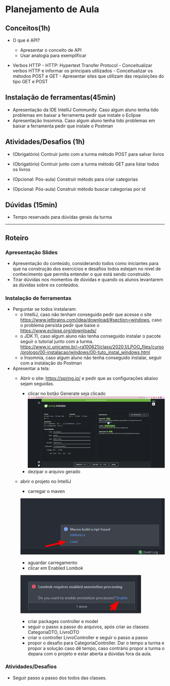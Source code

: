 # Planejamento de Aula

## Conceitos(1h)
- O que é API?
    - Apresentar o conceito de API 
    - Usar analogia para exemplificar
  
- Verbos HTTP
      - HTTP: Hypertext Transfer Protocol
      - Conceitualizar verbos HTTP e informar os principais utilizados
      - Conceitualizar os métodos POST e GET
      - Apresentar sites que utilizam das requisições do tipo GET e POST

## Instalação de ferramentas(45min)
- Apresentação da IDE IntelliJ Community. Caso algum aluno tenha tido problemas em baixar a ferramenta pedir que instale o Eclipse
- Apresentação Insomnia. Caso algum aluno tenha tido problemas em baixar a ferramenta pedir que instale o Postman

## Atividades/Desafios (1h)
- (Obrigatório) Contruir junto com a turma método POST para salvar livros

- (Obrigatório) Contruir junto com a turma método GET para listar todos os livros 

- (Opcional: Pós-aula) Construir método para criar categorias

- (Opcional: Pós-aula) Construir método buscar categorias por id



## Dúvidas (15min)
- Tempo reservado para dúvidas gerais da turma

----
## Roteiro

### Apresentação Slides
- Apresentação do conteúdo, considerando todos como iniciantes para que na construção dos exercícios e desafios todos estejam no nível de conhecimento que permita entender o que está sendo construído.
- Tirar dúvidas nos momentos de dúvidas e quando os alunos levantarem as dúvidas sobre os conteúdos.

### Instalação de ferramentas
- Perguntar se todos instalaram:
  - o IntelliJ, caso não tenham conseguido pedir que acesse o site https://www.jetbrains.com/idea/download/#section=windows, caso o problema persista pedir que baixe o https://www.eclipse.org/downloads/
  - o JDK 11, caso algum aluno não tenha conseguido instalar o pacote seguir o tutorial junto com a turma. https://www.ic.unicamp.br/~ra100621/class/2020.1/LPOO_files/curso/prologo/00-instalacao/windows/00-tuto_instal_windows.html
  - o Insomnia, caso algum aluno não tenha conseguido instalar, seguir com a instalação do Postman
- Apresentar a tela:
  - Abrir o site: https://spring.io/ e pedir que as configurações abaixo sejam seguidas.
     - clicar no botão Generate seja clicado
    ![Site Spring initializr](img/spring_initializr.png)
     - dezipar o arquivo gerado
  - abrir o projeto no IntelliJ
    - carregar o maven
    
    ![Pop up load Maven](img/load_maven.png)
    - aguardar carregamento
    - clicar em Enabled Lombok
    
    ![Pop up Enabled Maven](img/enabled_lombok.png)
    - criar packages controller e model
    - seguir o passo a passo do arquivos, após criar as classes: CategoriaDTO, LivroDTO
    - criar o controller LivroController e seguir o passo a passo
    - propor o desafio para CategoriaController. Dar o tempo a turma e propor a solução caso dê tempo, caso contrário propor a turma o depara com o projeto e estar aberta a dúvidas fora da aula.

### Atividades/Desafios
- Seguir passo a passo dos todos das classes.